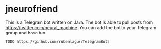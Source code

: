 # jneurofriend

This is a Telegram bot written on Java. 
The bot is able to pull posts from https://twitter.com/neural_machine.
You can add the bot to your Telegram group and have fun.

```
TODO https://github.com/rubenlagus/TelegramBots
```

